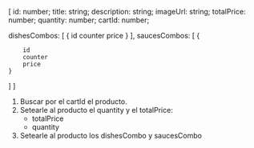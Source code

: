 [
  id: number;
  title: string;
  description: string;
  imageUrl: string;
  totalPrice: number;
  quantity: number;
  cartId: number;

  dishesCombos: [
    {
        id
        counter
        price
    }
  ],
  saucesCombos: [
    {

        id
        counter
        price
    }
  ]
]

1. Buscar por el cartId el producto.
2. Setearle al producto el quantity y el totalPrice:
    - totalPrice
    - quantity
3. Setearle al producto los dishesCombo y saucesCombo